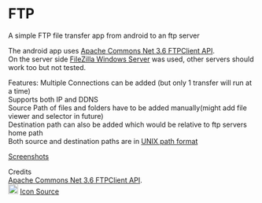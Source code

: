 # FTP
A simple FTP file transfer app from android to an ftp server

The android app uses [Apache Commons Net 3.6 FTPClient API](https://commons.apache.org/proper/commons-net/apidocs/org/apache/commons/net/ftp/FTPClient.html).  
On the server side [FileZilla Windows Server](https://filezilla-project.org/) was used, other servers should work too but not tested.  
  
Features:
Multiple Connections can be added (but only 1 transfer will run at a time)  
Supports both IP and DDNS  
Source Path of files and folders have to be added manually(might add file viewer and selector in future)  
Destination path can also be added which would be relative to ftp servers home path  
Both source and destination paths are in [UNIX path format](https://en.wikipedia.org/wiki/Path_(computing)#Unix_style)  

[Screenshots](https://github.com/agnostic-apollo/FTP/tree/master/screenshots)  

Credits  
 [Apache Commons Net 3.6 FTPClient API](https://commons.apache.org/proper/commons-net/apidocs/org/apache/commons/net/ftp/FTPClient.html).  
<img src="https://github.com/agnostic-apollo/FTP/blob/master/app/src/main/res/mipmap-xxxhdpi/ic_launcher.png" width="20"> [Icon Source](http://www.egermeier.com/wp-content/uploads/2014/06/git-ftp-icon-150x150.png)   
